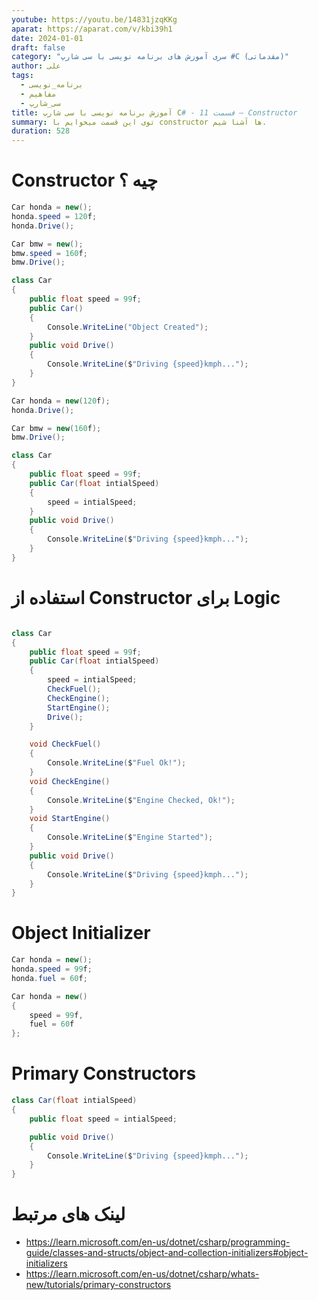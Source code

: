 ```yaml
---
youtube: https://youtu.be/14831jzqKKg
aparat: https://aparat.com/v/kbi39h1
date: 2024-01-01
draft: false
category: "سری آموزش های برنامه نویسی با سی شارپ #C (مقدماتی)"
author: علی
tags:
  - برنامه_نویسی
  - مفاهیم
  - سی_شارپ
title: آموزش برنامه نویسی با سی شارپ C# - قسمت 11 – Constructor
summary: توی این قسمت میخوایم با constructor ها آشنا شیم.
duration: 528
---
```

# Constructor چیه ؟


```cs
Car honda = new();
honda.speed = 120f;
honda.Drive();

Car bmw = new();
bmw.speed = 160f;
bmw.Drive();

class Car
{
    public float speed = 99f;
    public Car()
    {
        Console.WriteLine("Object Created");
    }
    public void Drive()
    {
        Console.WriteLine($"Driving {speed}kmph...");
    }
}
```

```cs
Car honda = new(120f);
honda.Drive();

Car bmw = new(160f);
bmw.Drive();

class Car
{
    public float speed = 99f;
    public Car(float intialSpeed)
    {
        speed = intialSpeed;
    }
    public void Drive()
    {
        Console.WriteLine($"Driving {speed}kmph...");
    }
}
```

# استفاده از Constructor برای Logic

```cs

class Car
{
    public float speed = 99f;
    public Car(float intialSpeed)
    {
        speed = intialSpeed;
        CheckFuel();
        CheckEngine();
        StartEngine();
        Drive();
    }

    void CheckFuel()
    {
        Console.WriteLine($"Fuel Ok!");
    }
    void CheckEngine()
    {
        Console.WriteLine($"Engine Checked, Ok!");
    }
    void StartEngine()
    {
        Console.WriteLine($"Engine Started");
    }
    public void Drive()
    {
        Console.WriteLine($"Driving {speed}kmph...");
    }
}
```

# Object Initializer

```cs
Car honda = new();
honda.speed = 99f;
honda.fuel = 60f;
```

```cs
Car honda = new()
{
    speed = 99f,
    fuel = 60f
};
```
# Primary Constructors
```cs
class Car(float intialSpeed)
{
    public float speed = intialSpeed;

    public void Drive()
    {
        Console.WriteLine($"Driving {speed}kmph...");
    }
}
```

# لینک های مرتبط
- https://learn.microsoft.com/en-us/dotnet/csharp/programming-guide/classes-and-structs/object-and-collection-initializers#object-initializers
- https://learn.microsoft.com/en-us/dotnet/csharp/whats-new/tutorials/primary-constructors